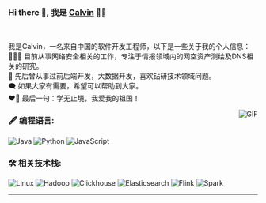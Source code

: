 ### Hi there 👋, 我是 [Calvin](https://github.com/chunyuliu106667777) 👨‍💻

<br/>
<p>
我是Calvin，一名来自中国的软件开发工程师，以下是一些关于我的个人信息：
<br/>
👨🏽‍💻 目前从事网络安全相关的工作，专注于情报领域内的网空资产测绘及DNS相关的研究。
<br/>  
💼 先后曾从事过前后端开发，大数据开发，喜欢钻研技术领域问题。
<br/>
🗨 如果大家有需要，希望可以帮助到大家。
<br/>
❤️‍🔥 最后一句：学无止境，我爱我的祖国！
</p>
 
 <img align="right" alt="GIF" src="https://media.giphy.com/media/MC6eSuC3yypCU/giphy.gif" />
 
### 🖋 编程语言:
![Java](https://img.shields.io/badge/Java-blue)
![Python](https://img.shields.io/badge/Python-blue)
![JavaScript](https://img.shields.io/badge/JavaScript-yellow)

### 🛠️ 相关技术栈:
![Linux](https://img.shields.io/badge/-Linux-black?style=flat-square&logo=Linux)
![Hadoop](https://img.shields.io/badge/-Hadoop-black?style=flat-square&logo=Hadoop)
![Clickhouse](https://img.shields.io/badge/-Clickhouse-black?style=flat-square&logo=Clickhouse)
![Elasticsearch](https://img.shields.io/badge/-Elasticsearch-black?style=flat-square&logo=Elasticsearch)
![Flink](https://img.shields.io/badge/-Flink-black?style=flat-square&logo=Flink)
![Spark](https://img.shields.io/badge/-Spark-black?style=flat-square&logo=Spark)

<hr/>
